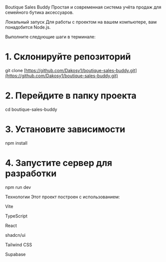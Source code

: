 Boutique Sales Buddy
Простая и современная система учёта продаж для семейного бутика аксессуаров.

Локальный запуск
Для работы с проектом на вашем компьютере, вам понадобится Node.js.

Выполните следующие шаги в терминале:

# 1. Склонируйте репозиторий
git clone [https://github.com/Dakosy1/boutique-sales-buddy.git](https://github.com/Dakosy1/boutique-sales-buddy.git)

# 2. Перейдите в папку проекта
cd boutique-sales-buddy

# 3. Установите зависимости
npm install

# 4. Запустите сервер для разработки
npm run dev

Технологии
Этот проект построен с использованием:

Vite

TypeScript

React

shadcn/ui

Tailwind CSS

Supabase